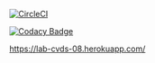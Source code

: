 [![CircleCI](https://circleci.com/gh/Edyesid/CVDS-Lab-8.svg?style=svg)](https://circleci.com/gh/Edyesid/CVDS-Lab-8)

[![Codacy Badge](https://api.codacy.com/project/badge/Grade/07007636173e44589d3558ff8bdcc4be)](https://www.codacy.com/manual/Edyesid/CVDS-Lab-8?utm_source=github.com&amp;utm_medium=referral&amp;utm_content=Edyesid/CVDS-Lab-8&amp;utm_campaign=Badge_Grade)

https://lab-cvds-08.herokuapp.com/

